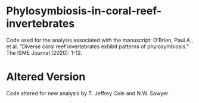# Phylosymbiosis-in-coral-reef-invertebrates
Code used for the analysis associated with the manuscript: O’Brien, Paul A., et al. "Diverse coral reef invertebrates exhibit patterns of phylosymbiosis." The ISME Journal (2020): 1-12.

# Altered Version
Code altered for new analysis by T. Jeffrey Cole and N.W. Sawyer 